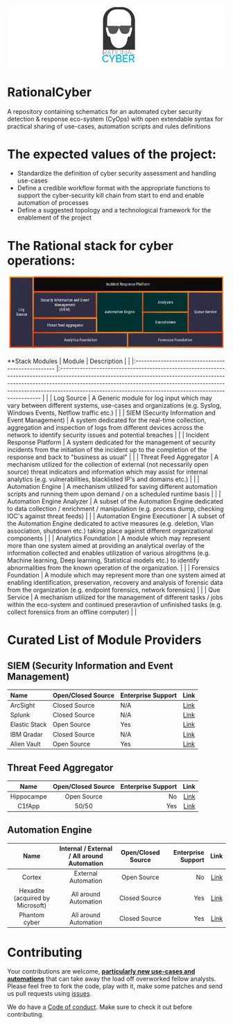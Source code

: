 ![](images/logo_main.png)

# RationalCyber

A repository containing schematics for an automated cyber security detection &amp; response eco-system (CyOps) with open extendable syntax for practical sharing of use-cases, automation scripts and rules definitions

# The expected values of the project:

+ Standardize the definition of cyber security assessment and handling use-cases
+ Define a credible workflow format with the appropriate functions to support the cyber-security kill chain from start to end and enable automation of processes
+ Define a suggested topology and a technological framework for the enablement of the project

# The Rational stack for cyber operations:
![](images/stack.png)

**Stack Modules
| Module        									| Description   																																																																									| | 
|:------------------------------------------------- |:----------------------------------------------------------------------------------------------------------------------------------------------------------------------------------------------------------------------------------------------------------------------------------------------------------------- | |
| Log Source									   	| A Generic module for log input which may vary between different systems, use-cases and organizations (e.g. Syslog, Windows Events, Netflow traffic etc.)																																							| |
| SIEM (Security Information and Event Management) 	| A system dedicated for the real-time collection, aggregation and inspection of logs from different devices across the network to identify security issues and potential breaches  																																| |
| Incident Response Platform 						| A system dedicated for the management of security incidents from the initiation of the incident up to the completion of the response and back to "business as usual" 																																				| |
| Threat Feed Aggregator      						| A mechanism utilized for the collection of external (not necessarily open source) threat indicators and information which may assist for internal analytics (e.g. vulnerabilities, blacklisted IP's and domains etc.) 																							| |
| Automation Engine 								| A mechanism utilized for saving different automation scripts and running them upon demand / on a scheduled runtime basis      																																													| |
| Automation Engine Analyzer 						| A subset of the Automation Engine dedicated to data collection /  enrichment / manipulation (e.g. process dump, checking IOC's against threat feeds) 																																								| |
| Automation Engine Executioner 					| A subset of the Automation Engine dedicated to active measures (e.g. deletion, Vlan association, shutdown etc.) taking place against different organizational components 																																			| |
| Analytics Foundation 								| A module which may represent more than one system aimed at providing an analytical overlay of the information collected and enables utilization of various alrogithms (e.g. Machine learning, Deep learning, Statistical models etc.) to identify abnormalities from the known operation of the organization. 	| |
| Forensics Foundation 								| A module which may represent more than one system aimed at enabling identification, preservation, recovery and analysis of forensic data from the organization (e.g. endpoint forensics, network forensics) 																										| |
| Que Service 										| A mechanism utilized for the management of different tasks / jobs within the eco-system and continued preseravtion of unfinished tasks (e.g. collect forensics from an offline computer) 																															| |




# Curated List of Module Providers

## SIEM (Security Information and Event Management)
| Name          | Open/Closed Source| Enterprise Support| Link  														|
|:-------------|:-----------------| -----------------| :-------------------------------------------------------------:|
| ArcSight      | Closed Source		| N/A 				| [Link](http://www.arcsight.com) 								|
| Splunk        | Closed Source 	| N/A 				| [Link](http://www.splunk.com) 								|
| Elastic Stack | Open Source   	| Yes 				| [Link](https://www.elastic.co) 								|
| IBM Qradar    | Closed Source 	| N/A 				| [Link](https://www.ibm.com/ms-en/marketplace/ibm-qradar-siem) |
| Alien Vault   | Open Source   	| Yes 				| [Link](https://www.alienvault.com/) 							|

## Threat Feed Aggregator
| Name          | Open/Closed Source | Enterprise Support | Link  |
|:-------------:|:------------------:| -----:| -----:|
| Hippocampe    | Open Source   | No  | [Link](https://github.com/CERT-BDF/Hippocampe) |
| C1fApp        | 50/50         | Yes | [Link](https://www.c1fapp.com/) |

## Automation Engine
| Name          | Internal / External / All around Automation | Open/Closed Source |Enterprise Support| Link  |
|:-------------:|:------------------:|:------------------:| -----:| -----:|
| Cortex        | External Automation | Open  Source  | No | [Link](https://github.com/CERT-BDF/Cortex) |
| Hexadite (acquired by Microsoft)   | All around Automation  | Closed  Source  | Yes | [Link](http://hexadite.com/) |
| Phantom cyber | All around Automation  | Closed  Source  | Yes | [Link](https://phantom.us) |


# Contributing

Your contributions are welcome, **[particularly new use-cases and automations](https://github.com/NaorPenso/rationalcyber/use-cases)** that can take away the load off overworked fellow analysts. Please feel free to fork the code, play with it, make some patches and send us pull requests using [issues](https://github.com/NaorPenso/rationalcyber/issues).

We do have a [Code of conduct](code_of_conduct.md). Make sure to check it out before contributing.
